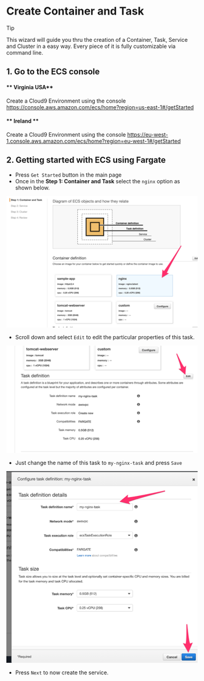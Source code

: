 # Create Container and Task

> [!TIP]
> This wizard will guide you thru the creation of a Container, Task, Service and Cluster in a easy way. Every piece of it is fully customizable via command line.

## 1. Go to the ECS console

<!-- tabs:start -->
#### ** Virginia USA**
Create a Cloud9 Environment using the console https://console.aws.amazon.com/ecs/home?region=us-east-1#/getStarted
#### ** Ireland **
Create a Cloud9 Environment using the console https://eu-west-1.console.aws.amazon.com/ecs/home?region=eu-west-1#/getStarted
<!-- tabs:end -->

## 2. Getting started with ECS using Fargate

* Press ``Get Started`` button in the main page
* Once in the **Step 1: Container and Task** select the ``nginx`` option as shown below.

![screenshot](img/1-create-cluster.png)

* Scroll down and select ``Edit`` to edit the particular properties of this task.
  
![screenshot](img/2-create-cluster.png)

* Just change the name of this task to ``my-nginx-task`` and press ``Save``
  
![screenshot](img/3-create-cluster.png)

* Press ``Next`` to now create the service.
